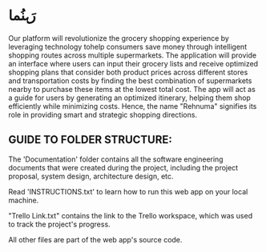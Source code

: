 # رَہنُما

Our platform will revolutionize the grocery shopping experience by leveraging technology tohelp consumers save money through intelligent shopping routes across multiple supermarkets. The application will provide an interface where users can input their grocery lists and receive optimized shopping plans that consider both product prices across different stores and transportation costs by finding the best combination of supermarkets nearby to purchase these items at the lowest total cost. The app will act as a guide for users by generating an optimized itinerary, helping them shop efficiently while minimizing costs. Hence, the name "Rehnuma" signifies its role in providing smart and strategic shopping directions.


## GUIDE TO FOLDER STRUCTURE:

The 'Documentation' folder contains all the software engineering documents that were created during the project, including the project proposal, system design, architecture design, etc.

Read 'INSTRUCTIONS.txt' to learn how to run this web app on your local machine.

"Trello Link.txt" contains the link to the Trello workspace, which was used to track the project's progress.

All other files are part of the web app's source code.


